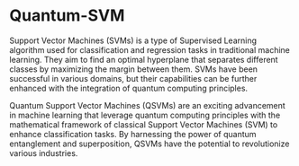 # Quantum-SVM

Support Vector Machines (SVMs) is a type of Supervised Learning algorithm used for classification and regression tasks in traditional machine learning. They aim to find an optimal hyperplane that separates different classes by maximizing the margin between them. SVMs have been successful in various domains, but their capabilities can be further enhanced with the integration of quantum computing principles.

Quantum Support Vector Machines (QSVMs) are an exciting advancement in machine learning that leverage quantum computing principles with the mathematical framework of classical Support Vector Machines (SVM) to enhance classification tasks. By harnessing the power of quantum entanglement and superposition, QSVMs have the potential to revolutionize various industries.
